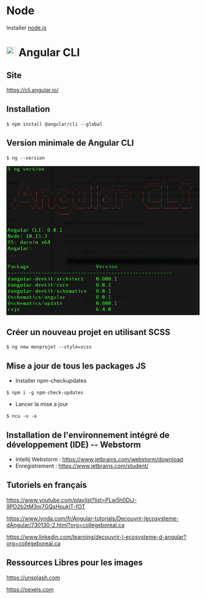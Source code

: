 # Node 

Installer [node.js](N.Node)

# <image src="https://github.com/buildkite/emojis/blob/master/img-buildkite-64/angular.png" width=25 height=25></image> Angular CLI

## Site

https://cli.angular.io/

## Installation

```
$ npm install @angular/cli --global
```

## Version minimale de Angular CLI

```
$ ng --version
```

![alt tag](ng-version.png)

## Créer un nouveau projet en utilisant SCSS

```
$ ng new monprojet --style=scss
```

## Mise a jour de tous les packages JS

* Installer npm-checkupdates

```
$ npm i -g npm-check-updates
```

* Lancer la mise a jour

```
$ ncu -u -a
```
## Installation de l'environnement intégré de développement (IDE) -- Webstorm

* Intellij Webstorm : https://www.jetbrains.com/webstorm/download
* Enregistrement    : https://www.jetbrains.com/student/

## Tutoriels en français  
https://www.youtube.com/playlist?list=PLw5h0DiJ-9PD2b2tM3m7GQsHpuklT-fOT

https://www.lynda.com/fr/Angular-tutorials/Decouvrir-lecosysteme-dAngular/730130-2.html?org=collegeboreal.ca

https://www.linkedin.com/learning/decouvrir-l-ecosysteme-d-angular?org=collegeboreal.ca


## Ressources Libres pour les images

https://unsplash.com

https://pexels.com
